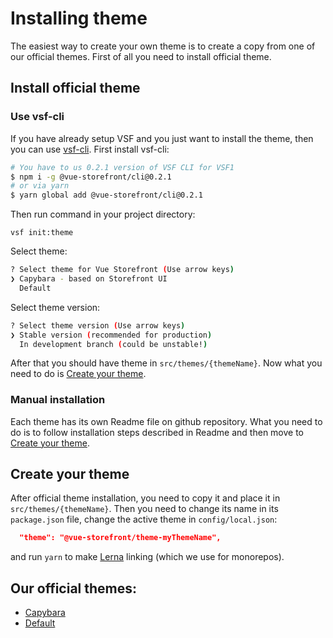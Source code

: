 # Installing theme

The easiest way to create your own theme is to create a copy from one of our official themes. First of all you need to install official theme.

## Install official theme

### Use vsf-cli

If you have already setup VSF and you just want to install the theme, then you can use [vsf-cli](https://www.npmjs.com/package/%40vue-storefront/cli). First install vsf-cli:

```sh
# You have to us 0.2.1 version of VSF CLI for VSF1
$ npm i -g @vue-storefront/cli@0.2.1
# or via yarn
$ yarn global add @vue-storefront/cli@0.2.1
```

Then run command in your project directory:
```
vsf init:theme
```

Select theme:
```sh
? Select theme for Vue Storefront (Use arrow keys)
❯ Capybara - based on Storefront UI 
  Default 
```

Select theme version:
```sh
? Select theme version (Use arrow keys)
❯ Stable version (recommended for production) 
  In development branch (could be unstable!) 
```

After that you should have theme in `src/themes/{themeName}`. Now what you need to do is [Create your theme](#create-your-theme).

### Manual installation

Each theme has its own Readme file on github repository. What you need to do is to follow installation steps described in Readme and then move to [Create your theme](#create-your-theme).

## Create your theme

After official theme installation, you need to copy it and place it in `src/themes/{themeName}`. Then you need to change its name in its `package.json` file, change the active theme in `config/local.json`:

```json
  "theme": "@vue-storefront/theme-myThemeName",
```

and run `yarn` to make [Lerna](https://github.com/lerna/lerna) linking (which we use for monorepos).

## Our official themes:
- [Capybara](https://github.com/vuestorefront/vsf-capybara)
- [Default](https://github.com/vuestorefront/vsf-default)
